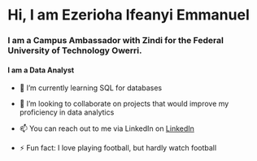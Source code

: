 # Hi, I am Ezerioha Ifeanyi Emmanuel 

### I am a Campus Ambassador with Zindi for the Federal University of Technology Owerri.

#### I am a Data Analyst 

- 🌱 I’m currently learning SQL for databases 

- 👯 I’m looking to collaborate on projects that would improve my proficiency in data analytics 

- 📫 You can reach out to me via LinkedIn on [LinkedIn](https://www.linkedin.com/in/ezeriohaifeanyiemmanuel)

- ⚡ Fun fact: I love playing football, but hardly watch football 

